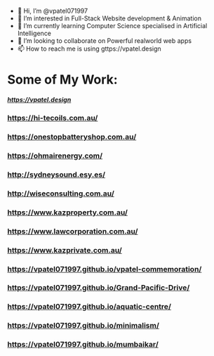 - 👋 Hi, I’m @vpatel071997
- 👀 I’m interested in Full-Stack Website development & Animation
- 🌱 I’m currently learning Computer Science specialised in Artificial Intelligence
- 💞️ I’m looking to collaborate on Powerful realworld web apps
- 📫 How to reach me is using gttps://vpatel.design

<!---
vpatel071997/vpatel071997 is a ✨ special ✨ repository because its `README.md` (this file) appears on your GitHub profile.
You can click the Preview link to take a look at your changes.
--->

# Some of My Work:

##### https://vpatel.design

### https://hi-tecoils.com.au/

### https://onestopbatteryshop.com.au/

### https://ohmairenergy.com/

### http://sydneysound.esy.es/

### http://wiseconsulting.com.au/

### https://www.kazproperty.com.au/

### https://www.lawcorporation.com.au/

### https://www.kazprivate.com.au/

### https://vpatel071997.github.io/vpatel-commemoration/

### https://vpatel071997.github.io/Grand-Pacific-Drive/

### https://vpatel071997.github.io/aquatic-centre/

### https://vpatel071997.github.io/minimalism/

### https://vpatel071997.github.io/mumbaikar/
